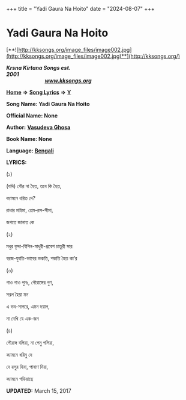 +++
title = "Yadi Gaura Na Hoito"
date = "2024-08-07"
+++

# Yadi Gaura Na Hoito
[**![http://kksongs.org/image_files/image002.jpg](http://kksongs.org/image_files/image002.jpg)**](http://kksongs.org/)

**_Krsna Kirtana Songs est. 2001_**                                                                                                                                                 **_www.kksongs.org_**

[**Home**](http://kksongs.org/) **⇒** [**Song Lyrics**](http://kksongs.org/lyrics.html) **⇒** [**Y**](http://kksongs.org/songs/song_y.html)

**Song Name: Yadi Gaura Na Hoito**

**Official Name: None**

**Author:** [**Vasudeva Ghosa**](http://kksongs.org/authors/list/vasudeva_g.html)

**Book Name: None**

**Language: [Bengali](http://kksongs.org/language/list/bengali.html)**

**LYRICS:**

(১)

(যদি) গৌর না হৈত, তবে কি হৈত,

ক্যামনে ধরিত দে?

রাধার মহিমা, প্রেম\-রস\-সীমা,

জগতে জানাত কে

(২)

মধুর বৃন্দা\-বিপিন\-মাধুরী\-প্রবেশ চাতুরী সার

বরজ\-যুবতি\-ভাবের ভকতি, শকতি হৈত কা’র

(৩)

গাও গাও পুনঃ, গৌরাঙ্গের গুণ,

সরল হৈয়া মন

এ ভব\-সাগরে, এমন দয়াল,

না দেখি যে এক\-জন

(৪)

গৌরাঙ্গ বলিয়া, না গেনু গলিয়া,

ক্যামনে ধরিনু দে

দে ৱসুর হিযা, পাষাণ দিয়া,

ক্যামনে গডিয়াছে

**UPDATED:** March 15, 2017